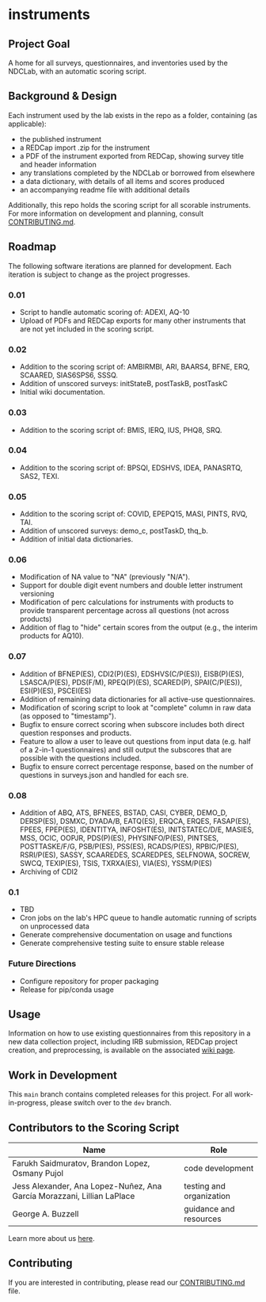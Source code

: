 # instruments

## Project Goal
A home for all surveys, questionnaires, and inventories used by the NDCLab, with an automatic scoring script.


## Background & Design
Each instrument used by the lab exists in the repo as a folder, containing (as applicable):
* the published instrument
* a REDCap import .zip for the instrument
* a PDF of the instrument exported from REDCap, showing survey title and header information
* any translations completed by the NDCLab or borrowed from elsewhere
* a data dictionary, with details of all items and scores produced
* an accompanying readme file with additional details

Additionally, this repo holds the scoring script for all scorable instruments. For more information on development and planning, consult [CONTRIBUTING.md](https://github.com/NDCLab/instruments/blob/main/CONTRIBUTING.md).


## Roadmap
The following software iterations are planned for development. Each iteration is subject to change as the project progresses.

### 0.01 

* Script to handle automatic scoring of: ADEXI, AQ-10
* Upload of PDFs and REDCap exports for many other instruments that are not yet included in the scoring script.

### 0.02

* Addition to the scoring script of: AMBIRMBI, ARI, BAARS4, BFNE, ERQ, SCAARED, SIAS6SPS6, SSSQ.
* Addition of unscored surveys: initStateB, postTaskB, postTaskC
* Initial wiki documentation.

### 0.03

* Addition to the scoring script of: BMIS, IERQ, IUS, PHQ8, SRQ.

### 0.04

* Addition to the scoring script of: BPSQI, EDSHVS, IDEA, PANASRTQ, SAS2, TEXI.

### 0.05

* Addition to the scoring script of: COVID, EPEPQ15, MASI, PINTS, RVQ, TAI.
* Addition of unscored surveys: demo_c, postTaskD, thq_b.
* Addition of initial data dictionaries.

### 0.06

* Modification of NA value to "NA" (previously "N/A").
* Support for double digit event numbers and double letter instrument versioning
* Modification of perc calculations for instruments with products to provide transparent percentage across all questions (not across products)
* Addition of flag to "hide" certain scores from the output (e.g., the interim products for AQ10).

### 0.07
* Addition of BFNEP(ES), CDI2(P)(ES), EDSHVS(C/P(ES)), EISB(P)(ES), LSASCA/P(ES), PDS(F/M), RPEQ(P)(ES), SCARED(P), SPAI(C/P(ES)), ESI(P)(ES), PSCEI(ES)
* Addition of remaining data dictionaries for all active-use questionnaires.
* Modification of scoring script to look at "complete" column in raw data (as opposed to "timestamp").
* Bugfix to ensure correct scoring when subscore includes both direct question responses and products.
* Feature to allow a user to leave out questions from input data (e.g. half of a 2-in-1 questionnaires) and still output the subscores that are possible with the questions included.
* Bugfix to ensure correct percentage response, based on the number of questions in surveys.json and handled for each sre.

### 0.08
* Addition of ABQ, ATS, BFNEES, BSTAD, CASI, CYBER, DEMO_D, DERSP(ES), DSMXC, DYADA/B, EATQ(ES), ERQCA, ERQES, FASAP(ES), FPEES, FPEP(ES), IDENTITYA, INFOSHT(ES), INITSTATEC/D/E, MASIES, MSS, OCIC, OOPJR, PDS(P)(ES), PHYSINFO/P(ES), PINTSES, POSTTASKE/F/G, PSB/P(ES), PSS(ES), RCADS/P(ES), RPBIC/P(ES), RSRI/P(ES), SASSY, SCAAREDES, SCAREDPES, SELFNOWA, SOCREW, SWCQ, TEXIP(ES), TSIS, TXRXA(ES), VIA(ES), YSSM/P(ES)
* Archiving of CDI2

### 0.1

* TBD
* Cron jobs on the lab's HPC queue to handle automatic running of scripts on unprocessed data
* Generate comprehensive documentation on usage and functions
* Generate comprehensive testing suite to ensure stable release

### Future Directions

* Configure repository for proper packaging
* Release for pip/conda usage


## Usage

Information on how to use existing questionnaires from this repository in a new data collection project, including IRB submission, REDCap project creation, and preprocessing, is available on the associated [wiki page](https://ndclab.github.io/wiki/docs/technical-docs/instruments.html).


## Work in Development
This `main` branch contains completed releases for this project. For all work-in-progress, please switch over to the `dev` branch.


## Contributors to the Scoring Script
| Name | Role |
| ---  | ---  |
| Farukh Saidmuratov, Brandon Lopez, Osmany Pujol | code development |
| Jess Alexander, Ana Lopez-Nuñez, Ana García Morazzani, Lillian LaPlace  | testing and organization |
| George A. Buzzell  | guidance and resources |

Learn more about us [here](https://www.ndclab.com/people).

## Contributing
If you are interested in contributing, please read our [CONTRIBUTING.md](CONTRIBUTING.md) file.
